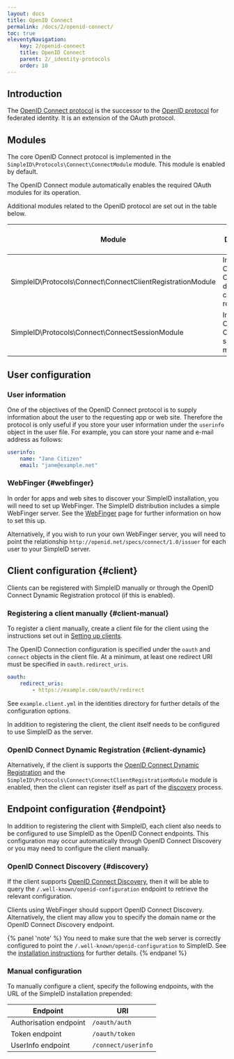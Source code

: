 ```yaml
---
layout: docs
title: OpenID Connect
permalink: /docs/2/openid-connect/
toc: true
eleventyNavigation:
    key: 2/openid-connect
    title: OpenID Connect
    parent: 2/_identity-protocols
    order: 10
---
```


## Introduction

The [OpenID Connect protocol](http://openid.net/specs/openid-connect-core-1_0.html) is the
successor to the [OpenID protocol](/docs/2/openid/) for federated identity.  It is an extension
of the OAuth protocol.

## Modules

The core OpenID Connect protocol is implemented in the `SimpleID\Protocols\Connect\ConnectModule` module.
This module is enabled by default.

The OpenID Connect module automatically enables the required OAuth modules for its operation.

Additional modules related to the OpenID protocol are set out in the table below.

| Module                                                     | Description                                           | Enabled by default? |
|------------------------------------------------------------|-------------------------------------------------------|---------------------|
| SimpleID\Protocols\Connect\ConnectClientRegistrationModule | Implements OpenID Connect dynamic client registration | No                  |
| SimpleID\Protocols\Connect\ConnectSessionModule            | Implements OpenID Connect session management          | No                  |


## User configuration

### User information

One of the objectives of the OpenID Connect protocol is to supply information about the user to
the requesting app or web site.  Therefore the protocol is only useful if you store your user
information under the `userinfo` object in the user file.  For example, you can store your
name and e-mail address as follows:

```yaml
userinfo:
    name: "Jane Citizen"
    email: "jane@example.net"
```

### WebFinger  {#webfinger}

In order for apps and web sites to discover your SimpleID installation, you will need to set
up WebFinger.  The SimpleID distribution includes a simple WebFinger server.  See the
[WebFinger](/docs/2/webfinger/) page for further information on how to set this up.

Alternatively, if you wish to run your own WebFinger server, you will need to point
the relationship `http://openid.net/specs/connect/1.0/issuer` for each user to your SimpleID server.

## Client configuration  {#client}

Clients can be registered with SimpleID manually or through the OpenID Connect Dynamic Registration protocol (if this is enabled).

### Registering a client manually  {#client-manual}

To register a client manually, create a client file for the client using the instructions set out in [Setting up clients](/docs/2/clients/).

The OpenID Connection configuration is specified under the `oauth` and `connect` objects in the client file.  At a minimum, at least one redirect URI must be specified in `oauth.redirect_uris`.

```yaml
oauth:
    redirect_uris:
        - https://example.com/oauth/redirect
```

See `example.client.yml` in the identities directory for further details of the configuration options.

In addition to registering the client, the client itself needs to be configured to use SimpleID as the server.

### OpenID Connect Dynamic Registration  {#client-dynamic}

Alternatively, if the client is supports the [OpenID Connect Dynamic Registration](https://openid.net/specs/openid-connect-registration-1_0.html) and the `SimpleID\Protocols\Connect\ConnectClientRegistrationModule` module is enabled, then the client can register itself as part of the [discovery](#discovery) process.

## Endpoint configuration  {#endpoint}

In addition to registering the client with SimpleID, each client also needs to be configured to use SimpleID as the OpenID Connect endpoints.  This configuration may occur automatically through OpenID Connect Discovery or you may need to configure the client manually.

### OpenID Connect Discovery  {#discovery}

If the client supports [OpenID Connect Discovery](https://openid.net/specs/openid-connect-discovery-1_0.html), then it will be able to query the `/.well-known/openid-configuration` endpoint to retrieve the relevant configuration.

Clients using WebFinger should support OpenID Connect Discovery.  Alternatively, the client may allow you to specify the domain name or the OpenID Connect Discovery endpoint.

{% panel 'note' %}
You need to make sure that the web server is correctly configured to point the `/.well-known/openid-configuration` to SimpleID.  See the [installation instructions](/docs/2/installing/#webserver) for further details.
{% endpanel %}

### Manual configuration

To manually configure a client, specify the following endpoints, with the URL of the SimpleID installation prepended:

| Endpoint               | URI                 |
| ---------------------- | ------------------- |
| Authorisation endpoint | `/oauth/auth`       |
| Token endpoint         | `/oauth/token`      |
| UserInfo endpoint      | `/connect/userinfo` |

